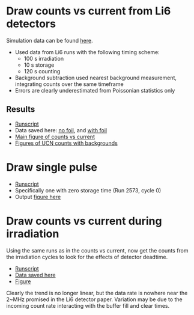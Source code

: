 # Draw counts vs current from Li6 detectors

Simulation data can be found [here](https://docs.google.com/spreadsheets/d/1cguGTJseRPwugzmHmRnlhKoFZU4LIulD1Jv2bFTXel0/edit?gid=15994532#gid=15994532).

* Used data from Li6 runs with the following timing scheme:
    * 100 s irradiation
    * 10 s storage
    * 120 s counting
* Background subtraction used nearest background measurement, integrating counts over the same timeframe
* Errors are clearly underestimated from Poissonian statistics only


## Results

* [Runscript](counts_vs_current.py)
* Data saved here: [no foil](nofoil_0s.csv), and [with foil](withfoil.csv)
* [Main figure of counts vs current](6A_counts.pdf)
* [Figures of UCN counts with backgrounds](figures)



# Draw single pulse

* [Runscript](draw_pulse.py)
* Specifically one with zero storage time (Run 2573, cycle 0)
* Output [figure here](run2573_cycle0.pdf)

# Draw counts vs current during irradiation

Using the same runs as in the counts vs current, now get the counts from the irradiation cycles to look for the effects of detector deadtime.

* [Runscript](irrcounts_vs_current.py)
* [Data saved here](irradiation_nofoil.csv)
* [Figure](6A_counts_irradiation.pdf)

Clearly the trend is no longer linear, but the data rate is nowhere near the 2~MHz promised in the Li6 detector paper. Variation may be due to the incoming count rate interacting with the buffer fill and clear times.
